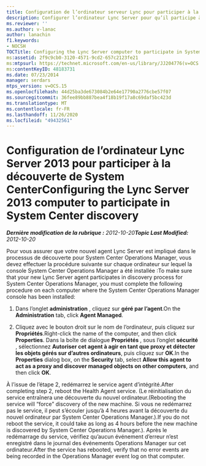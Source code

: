 ```yaml
---
title: Configuration de l’ordinateur serveur Lync pour participer à la découverte de System Center
description: Configurer l’ordinateur Lync Server pour qu’il participe à la découverte de System Center.
ms.reviewer: ''
ms.author: v-lanac
author: lanachin
f1.keywords:
- NOCSH
TOCTitle: Configuring the Lync Server computer to participate in System Center discovery
ms:assetid: 2f9c9cb0-3120-4571-9cd2-657c2123fe21
ms:mtpsurl: https://technet.microsoft.com/en-us/library/JJ204776(v=OCS.15)
ms:contentKeyID: 48183731
ms.date: 07/23/2014
manager: serdars
mtps_version: v=OCS.15
ms.openlocfilehash: 44d25ba3de673084b2e64e17790a2776cbe57f07
ms.sourcegitcommit: 36fee89bb887bea4f18b19f17a8c69daf5bc423d
ms.translationtype: MT
ms.contentlocale: fr-FR
ms.lasthandoff: 11/26/2020
ms.locfileid: "49432561"
---
```

# <a name="configuring-the-lync-server-2013-computer-to-participate-in-system-center-discovery"></a><span data-ttu-id="00f59-103">Configuration de l’ordinateur Lync Server 2013 pour participer à la découverte de System Center</span><span class="sxs-lookup"><span data-stu-id="00f59-103">Configuring the Lync Server 2013 computer to participate in System Center discovery</span></span>

<div data-xmlns="http://www.w3.org/1999/xhtml">

<div class="topic" data-xmlns="http://www.w3.org/1999/xhtml" data-msxsl="urn:schemas-microsoft-com:xslt" data-cs="https://msdn.microsoft.com/">

<div data-asp="https://msdn2.microsoft.com/asp">



</div>

<div id="mainSection">

<div id="mainBody"><span data-ttu-id="00f59-104">

<span> </span></span><span class="sxs-lookup"><span data-stu-id="00f59-104">

<span> </span></span></span>

<span data-ttu-id="00f59-105">_**Dernière modification de la rubrique :** 2012-10-20_</span><span class="sxs-lookup"><span data-stu-id="00f59-105">_**Topic Last Modified:** 2012-10-20_</span></span>

<span data-ttu-id="00f59-106">Pour vous assurer que votre nouvel agent Lync Server est impliqué dans le processus de découverte pour System Center Operations Manager, vous devez effectuer la procédure suivante sur chaque ordinateur sur lequel la console System Center Operations Manager a été installée :</span><span class="sxs-lookup"><span data-stu-id="00f59-106">To make sure that your new Lync Server agent participates in discovery process for System Center Operations Manager, you must complete the following procedure on each computer where the System Center Operations Manager console has been installed:</span></span>

1.  <span data-ttu-id="00f59-107">Dans l’onglet **administration** , cliquez sur **géré par l’agent**.</span><span class="sxs-lookup"><span data-stu-id="00f59-107">On the **Administration** tab, click **Agent Managed**.</span></span>

2.  <span data-ttu-id="00f59-108">Cliquez avec le bouton droit sur le nom de l’ordinateur, puis cliquez sur **Propriétés**.</span><span class="sxs-lookup"><span data-stu-id="00f59-108">Right-click the name of the computer, and then click **Properties**.</span></span> <span data-ttu-id="00f59-109">Dans la boîte de dialogue **Propriétés** , sous l’onglet **sécurité** , sélectionnez **Autoriser cet agent à agir en tant que proxy et détecter les objets gérés sur d’autres ordinateurs**, puis cliquez sur **OK**.</span><span class="sxs-lookup"><span data-stu-id="00f59-109">In the **Properties** dialog box, on the **Security** tab, select **Allow this agent to act as a proxy and discover managed objects on other computers**, and then click **OK**.</span></span>

<span data-ttu-id="00f59-110">À l’issue de l’étape 2, redémarrez le service agent d’intégrité.</span><span class="sxs-lookup"><span data-stu-id="00f59-110">After completing step 2, reboot the Health Agent service.</span></span> <span data-ttu-id="00f59-111">(Le réinitialisation du service entraînera une découverte du nouvel ordinateur.</span><span class="sxs-lookup"><span data-stu-id="00f59-111">(Rebooting the service will “force” discovery of the new machine.</span></span> <span data-ttu-id="00f59-112">Si vous ne redémarrez pas le service, il peut s’écouler jusqu’à 4 heures avant la découverte du nouvel ordinateur par System Center Operations Manager.).</span><span class="sxs-lookup"><span data-stu-id="00f59-112">If you do not reboot the service, it could take as long as 4 hours before the new machine is discovered by System Center Operations Manager.).</span></span> <span data-ttu-id="00f59-113">Après le redémarrage du service, vérifiez qu’aucun événement d’erreur n’est enregistré dans le journal des événements Operations Manager sur cet ordinateur.</span><span class="sxs-lookup"><span data-stu-id="00f59-113">After the service has rebooted, verify that no error events are being recorded in the Operations Manager event log on that computer.</span></span>

<span data-ttu-id="00f59-114"></div>

<span> </span>

</div>

</div>

</span><span class="sxs-lookup"><span data-stu-id="00f59-114"></div>

<span> </span>

</div>

</div>

</span></span></div>

